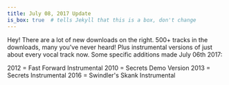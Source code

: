```yaml
---
title: July 08, 2017 Update
is_box: true  # tells Jekyll that this is a box, don't change
---
```

Hey! There are a lot of new downloads on the right. 500+ tracks in the downloads, many you've never heard! Plus instrumental versions of just about every vocal track now. Some specific additions made July 06th 2017:

2012 = Fast Forward Instrumental
2010 = Secrets Demo Version
2013 = Secrets Instrumental
2016 = Swindler's Skank Instrumental
